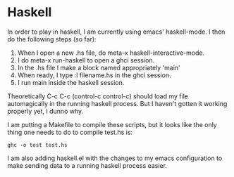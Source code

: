 # Haskell

In order to play in haskell, I am currently using emacs'
haskell-mode.  I then do the following steps (so far):
1.  When I open a new .hs file, do meta-x haskell-interactive-mode.
2.  I do meta-x run-haskell to open a ghci session.
3.  In the .hs file I make a block named appropriately 'main'
4.  When ready, I type :l filename.hs in the ghci session.
5.  I run main inside the haskell session.

Theoretically C-c C-c (control-c control-c) should load my file
automagically in the running haskell process.  But I haven't gotten it
working properly yet, I dunno why.

I am putting a Makefile to compile these scripts, but it looks like
the only thing one needs to do to compile test.hs is:

```
ghc -o test test.hs
```

I am also adding haskell.el with the changes to my emacs configuration
to make sending data to a running haskell process easier.
